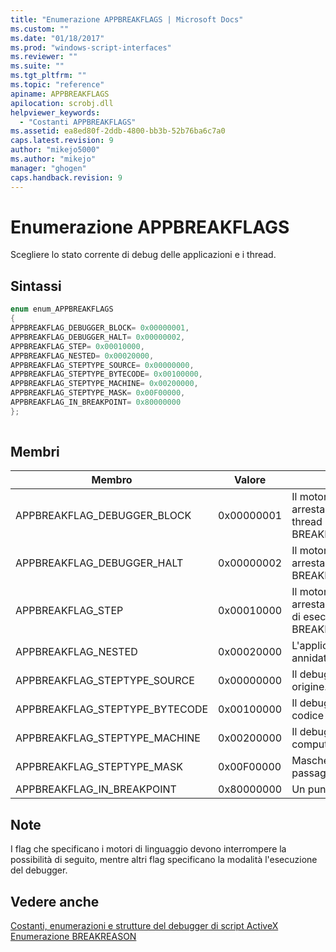 ```yaml
---
title: "Enumerazione APPBREAKFLAGS | Microsoft Docs"
ms.custom: ""
ms.date: "01/18/2017"
ms.prod: "windows-script-interfaces"
ms.reviewer: ""
ms.suite: ""
ms.tgt_pltfrm: ""
ms.topic: "reference"
apiname: APPBREAKFLAGS
apilocation: scrobj.dll
helpviewer_keywords: 
  - "Costanti APPBREAKFLAGS"
ms.assetid: ea8ed80f-2ddb-4800-bb3b-52b76ba6c7a0
caps.latest.revision: 9
author: "mikejo5000"
ms.author: "mikejo"
manager: "ghogen"
caps.handback.revision: 9
---
```

# Enumerazione APPBREAKFLAGS
Scegliere lo stato corrente di debug delle applicazioni e i thread.  
  
## Sintassi  
  
```cpp  
enum enum_APPBREAKFLAGS  
{  
APPBREAKFLAG_DEBUGGER_BLOCK= 0x00000001,  
APPBREAKFLAG_DEBUGGER_HALT= 0x00000002,  
APPBREAKFLAG_STEP= 0x00010000,  
APPBREAKFLAG_NESTED= 0x00020000,  
APPBREAKFLAG_STEPTYPE_SOURCE= 0x00000000,  
APPBREAKFLAG_STEPTYPE_BYTECODE= 0x00100000,  
APPBREAKFLAG_STEPTYPE_MACHINE= 0x00200000,  
APPBREAKFLAG_STEPTYPE_MASK= 0x00F00000,  
APPBREAKFLAG_IN_BREAKPOINT= 0x80000000  
};  
  
```  
  
## Membri  
  
|Membro|Valore|Descrizione|  
|------------|------------|-----------------|  
|APPBREAKFLAG\_DEBUGGER\_BLOCK|0x00000001|Il motore di linguaggio deve arrestare immediatamente in tutti i thread con BREAKREASON\_DEBUGGER\_BLOCK.|  
|APPBREAKFLAG\_DEBUGGER\_HALT|0x00000002|Il motore di linguaggio deve arrestare immediatamente con BREAKREASON\_DEBUGGER\_HALT.|  
|APPBREAKFLAG\_STEP|0x00010000|Il motore di linguaggio deve arrestare immediatamente nel thread di esecuzione di istruzioni con BREAKREASON\_STEP.|  
|APPBREAKFLAG\_NESTED|0x00020000|L'applicazione è in esecuzione annidata in un punto di interruzione.|  
|APPBREAKFLAG\_STEPTYPE\_SOURCE|0x00000000|Il debugger è l'uscita a livello di origine.|  
|APPBREAKFLAG\_STEPTYPE\_BYTECODE|0x00100000|Il debugger è l'uscita a livello di codice di byte.|  
|APPBREAKFLAG\_STEPTYPE\_MACHINE|0x00200000|Il debugger è l'uscita a livello di computer.|  
|APPBREAKFLAG\_STEPTYPE\_MASK|0x00F00000|Maschera per scomporre i tipi di passaggio in fattori.|  
|APPBREAKFLAG\_IN\_BREAKPOINT|0x80000000|Un punto di interruzione è in corso.|  
  
## Note  
 I flag che specificano i motori di linguaggio devono interrompere la possibilità di seguito, mentre altri flag specificano la modalità l'esecuzione del debugger.  
  
## Vedere anche  
 [Costanti, enumerazioni e strutture del debugger di script ActiveX](../../winscript/reference/active-script-debugger-constants-enumerations-and-structures.md)   
 [Enumerazione BREAKREASON](../../winscript/reference/breakreason-enumeration.md)